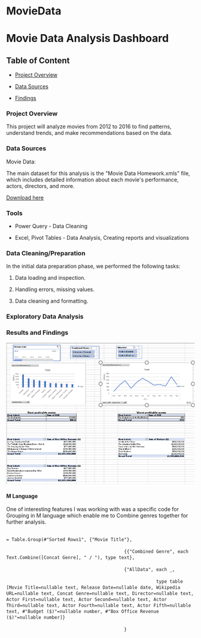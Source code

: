 # MovieData
# Movie Data Analysis Dashboard





## Table of Content

 - [Project Overview](#project-overview)

 - [Data Sources](#data-sources)

 - [Findings](#results-and-findings)



### Project Overview

This project will analyze movies from 2012 to 2016 to find patterns, understand trends, and make recommendations based on the data.

### Data Sources

Movie Data: 

The main dataset for this analysis is the "Movie Data Homework.xmls" file, which includes detailed information about each movie's performance, actors, directors, and more.

[Download here](https://github.com/PolinaZhad/MovieData/blob/main/Homework10.xlsx)







### Tools



 - Power Query - Data Cleaning 

 - Excel, Pivot Tables - Data Analysis, Creating reports and visualizations



### Data Cleaning/Preparation



In the initial data preparation phase, we performed the following tasks:

1. Data loading and inspection.

2. Handling errors, missing values.

3. Data cleaning and formatting.



### Exploratory Data Analysis



### Results and Findings

![Movies Data Dashboard](https://github.com/PolinaZhad/MovieData/blob/main/Screenshot%202024-07-29%20154140.png)



#### M Language 

One of interesting features I was working with was a specific code for Grouping in M language which enable me to Combine genres together for further analysis.

```

= Table.Group(#"Sorted Rows1", {"Movie Title"}, 

                                            {{"Combined Genre", each Text.Combine([Concat Genre], " / "), type text},

                                            {"AllData", each _, 

                                                        type table [Movie Title=nullable text, Release Date=nullable date, Wikipedia URL=nullable text, Concat Genre=nullable text, Director=nullable text, Actor First=nullable text, Actor Second=nullable text, Actor Third=nullable text, Actor Fourth=nullable text, Actor Fifth=nullable text, #"Budget ($)"=nullable number, #"Box Office Revenue ($)"=nullable number]}

                                            }

```

